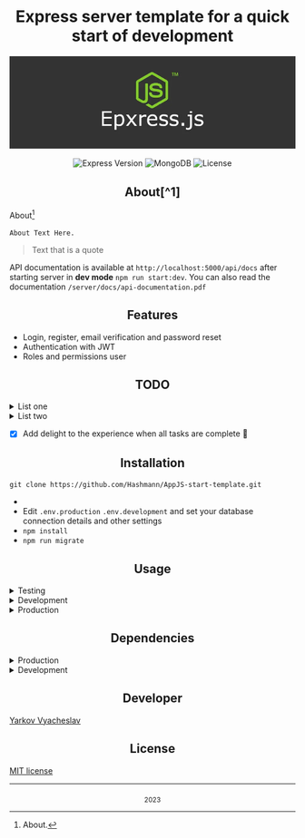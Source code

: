 <h1 align="center">Express server template for a quick start of development</h1>

<p align="center">
  <img src="express.webp"  alt="Express">
</p>

<p align="center">
   <img src="https://img.shields.io/badge/Express-4-green" alt="Express Version">
   <img src="https://img.shields.io/badge/MongoDB-green" alt="MongoDB">
   <img src="https://img.shields.io/badge/license-MIT-green" alt="License">
</p>

<div align="center"><h2>About[^1]</h2></div>

About[^1]


```
About Text Here.
```
> Text that is a quote

API documentation is available at `http://localhost:5000/api/docs` after starting server in **dev mode** <code>npm run start:dev</code>.
You can also read the documentation `/server/docs/api-documentation.pdf`

<div align="center"><h2>Features</h2></div>

<ul>
<li>Login, register, email verification and password reset</li>
<li>Authentication with JWT</li>
<li>Roles and permissions user</li>
</ul>

<div align="center"><h2>TODO</h2></div>

<details>
  <summary>List one</summary>

- [ ] Todo1
- [ ] Todo2
- [ ] Todo3
</details>

<details>
  <summary>List two</summary>

- [ ] Todo4
- [ ] Todo5
- [ ] Todo6
</details>

- [x] Add delight to the experience when all tasks are complete :tada:


<div align="center"><h2>Installation</h2></div>

```
git clone https://github.com/Hashmann/AppJS-start-template.git
```
<ul>
<li><code></code></li>
<li>Edit <code>.env.production</code> <code>.env.development</code> and set your database connection details and other settings</li>
<li><code>npm install</code></li>
<li><code>npm run migrate</code></li>
</ul>

<div align="center"><h2>Usage</h2></div>

<details>
  <summary>Testing</summary>

Edit <code>.env.test</code> and set your test database connection details and other settings.

<code>npm run test</code>
</details>

<details>
  <summary>Development</summary>

<code>npm run start:dev</code>
</details>

<details>
  <summary>Production</summary>

<code>npm run start</code>
</details>

<div align="center"><h2>Dependencies</h2></div>

<details>
  <summary>Production</summary>

- [Express](https://expressjs.com/) ^4.18.2
- [Cors (npm)](https://www.npmjs.com/package/cors) ^2.8.5
- [Cookie-parser (npm)](https://www.npmjs.com/package/cookie-parser) ^1.4.6
- [Dotenv (npm)](https://www.npmjs.com/package/dotenv) ^16.0.3
- [MongoDB (npm)](https://www.npmjs.com/package/mongodb) ^4.13.0
- [Mongoose (npm)](https://www.npmjs.com/package/mongoose) ^6.9.0
</details>

<details>
  <summary>Development</summary>

- [Nodemon](https://www.npmjs.com/package/nodemon) ^2.0.20
</details>

<div align="center"><h2>Developer</h2></div>

[Yarkov Vyacheslav](https://github.com/Hashmann)

<div align="center"><h2>License</h2></div>

[MIT license](https://opensource.org/licenses/MIT)

***
<div align="center"><sub align="center">2023</sub></div>

[^1]: About.

